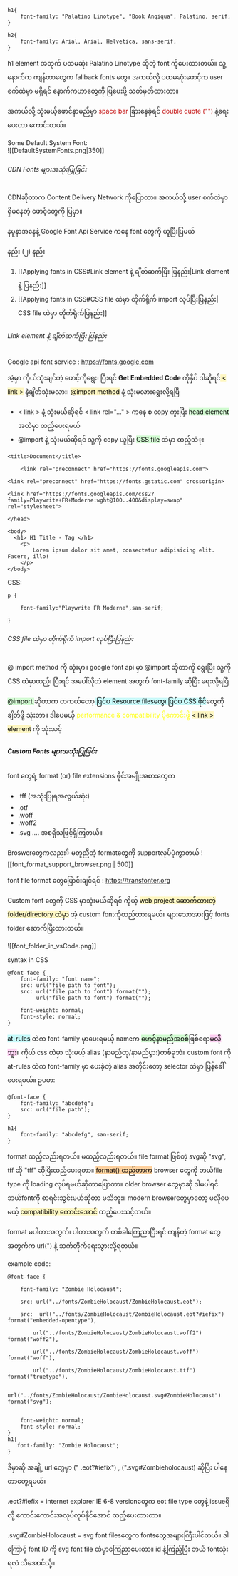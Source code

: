 ```
h1{
    font-family: "Palatino Linotype", "Book Anqiqua", Palatino, serif;
}

h2{
    font-family: Arial, Arial, Helvetica, sans-serif;
}
```

h1 element အတွက် ပထမဆုံး Palatino Linotype ဆိုတဲ့ font ကိုပေးထားတယ်။ သူ့နောက်က ကျန်တာတွေက fallback fonts တွေ။ အကယ်လို့ ပထမဆုံးဖောင့်က user စက်ထဲမှာ မရှိရင် နောက်ကဟာတွေကို ပြပေးဖို့ သတ်မှတ်ထားတာ။ 

အကယ်လို့ သုံးမယ့်ဖောင်နာမည်မှာ <span style="color:rgb(192, 0, 0)">space bar</span> ခြားနေခဲ့ရင် <span style="color:rgb(192, 0, 0)">double quote ("")</span> နဲ့ရေးပေးတာ ကောင်းတယ်။

Some Default System Font:                                              
![[DefaultSystemFonts.png|350]]

###### CDN Fonts များအသုံးပြုခြင်း

CDNဆိုတာက Content Delivery Network ကိုပြောတာ။
အကယ်လို့ user စက်ထဲမှာ ရှိမနေတဲ့ ဖောင့်တွေကို ပြမှာ။

နမူနာ‌အနေနဲ့ Google Font Api Service ကနေ font တွေကို ယူပြီးပြမယ်

နည်း (၂) နည်း
1. [[Applying fonts in CSS#Link element နဲ့ ချိတ်ဆက်ပြီး ပြနည်း|Link element နဲ့ ပြနည်း]]
2. [[Applying fonts in CSS#CSS file ထဲမှာ တိုက်ရိုက် import လုပ်ပြီးပြနည်း| CSS file ထဲမှာ တိုက်ရိုက်ပြနည်း]]

###### Link element နဲ့ ချိတ်ဆက်ပြီး ပြနည်း

Google api font service : https://fonts.google.com

အဲ့မှာ ကိုယ်သုံးချင်တဲ့ ဖောင့်ကိုရွေး၊ ပြီးရင် **Get Embedded Code** ကိုနှိပ်
ဒါဆိုရင်<mark style="background: #FFF3A3A6;"> < link ></mark> နဲ့ချိတ်သုံးမလား၊ <mark style="background: #FFF3A3A6;">@import method</mark> နဲ့ သုံးမလားရွေးလို့ရပြီ 

- < link > နဲ့ သုံးမယ်ဆိုရင် < link rel="..." > ကနေ စ copy ကူးပြီး <mark style="background: #BBFABBA6;"> head  element </mark> အထဲမှာ ထည့်ပေးရမယ်
- @import နဲ့ သုံးမယ်ဆိုရင် သူ့ကို copy ယူပြီး <mark style="background: #BBFABBA6;">CSS file</mark> ထဲမှာ ထည့်သံုး

```
<title>Document</title>

    <link rel="preconnect" href="https://fonts.googleapis.com">

<link rel="preconnect" href="https://fonts.gstatic.com" crossorigin>

<link href="https://fonts.googleapis.com/css2?family=Playwrite+FR+Moderne:wght@100..400&display=swap" rel="stylesheet">

</head>

<body>
  <h1> H1 Title - Tag </h1>
    <p>
        Lorem ipsum dolor sit amet, consectetur adipisicing elit. Facere, illo!
    </p>
</body>
```

CSS:
```
p {

    font-family:"Playwrite FR Moderne",san-serif;

}
```


###### CSS file ထဲမှာ တိုက်ရိုက် import လုပ်ပြီးပြနည်း

@ import method ကို သုံးမှာ။
google font api မှာ @import ဆိုတာကို ရွေးပြီး သူ့ကို CSS ထဲမှာထည့်၊ ပြီးရင် အပေါ်လိုဘဲ element အတွက် font-family ဆိုပြီး‌ ရေးလို့ရပြီ

<mark style="background: #BBFABBA6;">@import </mark>ဆိုတာက တကယ်တော့<mark style="background: #ABF7F7A6;"> ပြင်ပ Resource filesတွေ၊ ပြင်ပ CSS ဖိုင်</mark>တွေကို ချိတ်ဖို့ သုံးတာ။ ဒါပေမယ့် <span style="color:rgb(255, 255, 0)">performance & compatibility ပိုကောင်းဖို့</span> <mark style="background: #FFF3A3A6;">< link > element</mark> ကို သုံးသင့်

##### Custom Fonts များအသုံးပြုခြင်း

font တွေရဲ့ format (or) file extensions ဖိုင်အမျိုးအစားတွေက 
- .tff (အသုံးပြုရအလွယ်ဆုံး)
- .otf
- .woff
- .woff2
- .svg .... အစရှိသဖြင့်ရှိကြတယ်။

Broswerတွေကလညး် မတူညီတဲ့ formatတွေကို supportလုပ်ပုံကွာတယ်
![[font_format_support_browser.png | 500]]

font file format တွေပြောင်းချင်ရင် : https://transfonter.org

Custom font တွေကို CSS မှာသုံးမယ်ဆိုရင် ကိုယ့် <mark style="background: #FFF3A3A6;">web project ဆောက်ထားတဲ့ folder/directory ထဲမှာ</mark> အဲ့ custom fontကိုထည့်ထားရမယ်။ များသောအားဖြင့် fonts folder ဆောက်ပြီးထားတယ်။

![[font_folder_in_vsCode.png]]

syntax in CSS
```
@font-face {
	font-family: "font name";
	src: url("file path to font"); 
	src: url("file path to font") format("");
		 url("file path to font") format("");

	font-weight: normal;
	font-style: normal;
}
```

<mark style="background: #ABF7F7A6;">at-rules</mark> ထဲက font-family မှာပေးရမယ့် nameက <mark style="background: #BBFABBA6;">ဖောင့်နာမည်အစစ်</mark>ဖြစ်စရာ<mark style="background: #FFB8EBA6;">မလိုဘူး</mark>။ ကိုယ် css ထဲမှာ သုံးမယ့် ‌alias (နာမည်တု/နာမည်ပွား)တစ်ခုဘဲ။ custom font ကို at-rules ထဲက font-family မှာ ပေးခဲ့တဲ့ alias အတိုင်းတော့ selector ထဲမှာ ပြန်ခေါ်ပေးရမယ်။ ဥပမာ:
```
@font-face {
	font-family: "abcdefg";
	src: url("file path");
}

h1{
	font-family: "abcdefg", san-serif;
}

```

format ထည့်လည်းရတယ်။ မထည့်လည်းရတယ်။ file format ဖြစ်တဲ့ svgဆို "svg", tff ဆို "tff" ဆိုပြိးထည့်ပေးရတာ။
<mark style="background: #FFB86CA6;">format() ထည့်တာက</mark> browser တွေကို ဘယ်file type ကို loading လုပ်ရမယ်ဆိုတာပြောတာ။ older browser တွေမှာဆို ဒါမပါရင် ဘယ်fontကို စာရင်းသွင်းမယ်ဆိုတာ မသိဘူး။ modern browserတွေမှာတော့ မလိုပေမယ့် <mark style="background: #FFF3A3A6;">compatibility ကောင်းအောင်</mark> ထည့်ပေးသင့်တယ်။

format မပါတာအတွက်၊ ပါတာအတွက် တစ်ခါကြေညာပြီးရင် ကျန်တဲ့ format တွေအတွက်က url(") နဲ့ ဆက်တိုက်ရေးသွားလို့ရတယ်။

example code:
```
@font-face {

    font-family: "Zombie Holocaust";

    src: url("../fonts/ZombieHolocaust/ZombieHolocaust.eot");

    src:  url("../fonts/ZombieHolocaust/ZombieHolocaust.eot?#iefix") format("embedded-opentype"),

        url("../fonts/ZombieHolocaust/ZombieHolocaust.woff2") format("woff2"),

        url("../fonts/ZombieHolocaust/ZombieHolocaust.woff") format("woff"),

        url("../fonts/ZombieHolocaust/ZombieHolocaust.ttf") format("truetype"),

        url("../fonts/ZombieHolocaust/ZombieHolocaust.svg#ZombieHolocaust") format("svg");

  
    font-weight: normal;
    font-style: normal;
}
h1{
   font-family: "Zombie Holocaust";
}
```

ဒီမှာဆို အချို့ url တွေမှာ (" .eot?#iefix") , (".svg#Zombieholocaust) ဆိုပြီး ပါနေတာတွေ့ရမယ်။

.eot?#iefix = internet explorer IE 6-8 versionတွေက eot file type တွေနဲ့ issueရှိလို့ ကောင်းကောင်းအလုပ်လုပ်နိုင်အောင် ထည့်ပေးထားတာ။

.svg#ZombieHolocaust = svg font filesတွေက fontsတွေအများကြီးပါင်တယ်။ ဒါကြောင့် font ID ကို svg font file ထဲမှာကြေညာပေးတာ။ id နဲ့ကြည့်ပြီး ဘယ် fontသုံးရလဲ သိအောင်လို့။



































































































































